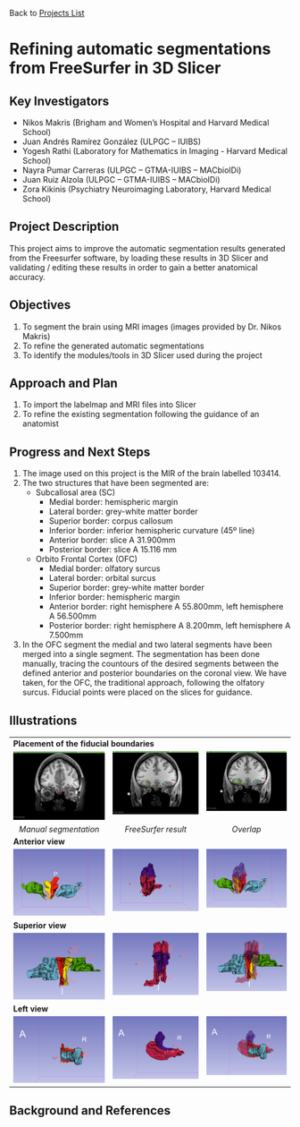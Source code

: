Back to [Projects List](../README.md#ProjectsList)

# Refining automatic segmentations from FreeSurfer in 3D Slicer


## Key Investigators

-	Nikos Makris (Brigham and Women’s Hospital and Harvard Medical School)
-	Juan Andrés Ramírez González (ULPGC – IUIBS)
- Yogesh Rathi (Laboratory for Mathematics in Imaging - Harvard Medical School)
-	Nayra Pumar Carreras (ULPGC – GTMA-IUIBS – MACbioIDi)
-	Juan Ruiz Alzola (ULPGC – GTMA-IUIBS – MACbioIDi)
- Zora Kikinis (Psychiatry Neuroimaging Laboratory, Harvard Medical School)


## Project Description

This project aims to improve the automatic segmentation results generated from the Freesurfer software, by loading these results in 3D Slicer and validating / editing these results in order to gain a better anatomical accuracy.


## Objectives

1.	To segment the brain using MRI images (images provided by Dr. Nikos Makris)
1.	To refine the generated automatic segmentations
1.	To identify the modules/tools in 3D Slicer used during the project


## Approach and Plan

1.	To import the labelmap and MRI files into Slicer
1.	To refine the existing segmentation following the guidance of an anatomist


## Progress and Next Steps

1. The image used on this project is the MIR of the brain labelled 103414.  
1. The two structures that have been segmented are:
   - Subcallosal area (SC)
     - Medial border: hemispheric margin
     - Lateral border: grey-white matter border 
     - Superior border: corpus callosum
     - Inferior border: inferior hemispheric curvature (45º line)
     - Anterior border: slice A 31.900mm
     - Posterior border: slice A 15.116 mm
   - Orbito Frontal Cortex (OFC)
     - Medial border: olfatory surcus
     - Lateral border: orbital surcus
     - Superior border: grey-white matter border
     - Inferior border: hemispheric margin
     - Anterior border: right hemisphere A 55.800mm, left hemisphere A 56.500mm
     - Posterior border: right hemisphere A 8.200mm, left hemisphere A 7.500mm
1. In the OFC segment the medial and two lateral segments have been merged into a single segment. The segmentation has been done manually, tracing the countours of the desired segments between the defined anterior and posterior boundaries on the coronal view.
We have taken, for the OFC, the traditional approach, following the olfatory surcus. Fiducial points were placed on the slices for guidance.

## Illustrations
<table border=0 width=100%>
  <tr><td colspan=3><b>Placement of the fiducial boundaries</b></td></tr>
  <tr valign=top align=center>
    <td><img src="2019-01-31_110937.png" width="250"></td>
    <td><img src="2019-01-31_111007.png" width="250"></td>
    <td><img src="2019-01-31_111037.png" width="250"></td>
  </tr>
  <tr valign=top align=center>
    <td><i>Manual segmentation</i></td>
    <td><i>FreeSurfer result</i></td>
    <td><i>Overlap</i></td>
  </tr>
  <tr><td colspan=3><b>Anterior view</b></td></tr>
  <tr valign=top align=center>
    <td><img src="segmentA.png" width="250"></td>
    <td><img src="segmentB.png" width="250"></td>
    <td><img src="segmentC.png" width="250"></td>
  </tr>
  
  <tr><td colspan=3><b>Superior view</b></td></tr>
  <tr valign=top align=center>
    <td><img src="secmentA.png" width="250"></td>
    <td><img src="secmentB.png" width="250"></td>
    <td><img src="secmentC.png" width="250"></td>
  </tr>
  <tr><td colspan=3><b>Left view</b></td></tr>
  <tr valign=top align=center>
    <td><img src="sekmentA.png" width="250"></td>
    <td><img src="sekmentB.png" width="250"></td>
    <td><img src="sekmentC.png" width="250"></td>
  </tr>
  </table>

## Background and References



